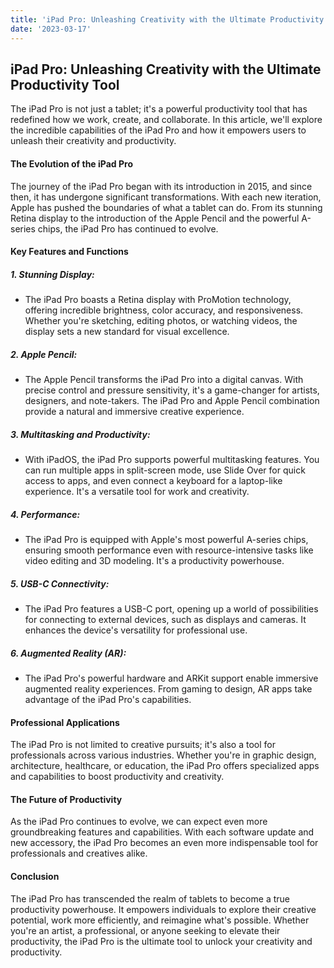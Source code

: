 ```yaml
---
title: 'iPad Pro: Unleashing Creativity with the Ultimate Productivity Tool'
date: '2023-03-17'
---
```


## iPad Pro: Unleashing Creativity with the Ultimate Productivity Tool

The iPad Pro is not just a tablet; it's a powerful productivity tool that has redefined how we work, create, and collaborate. In this article, we'll explore the incredible capabilities of the iPad Pro and how it empowers users to unleash their creativity and productivity.

#### The Evolution of the iPad Pro

The journey of the iPad Pro began with its introduction in 2015, and since then, it has undergone significant transformations. With each new iteration, Apple has pushed the boundaries of what a tablet can do. From its stunning Retina display to the introduction of the Apple Pencil and the powerful A-series chips, the iPad Pro has continued to evolve.

#### Key Features and Functions

##### 1. **Stunning Display:**

   - The iPad Pro boasts a Retina display with ProMotion technology, offering incredible brightness, color accuracy, and responsiveness. Whether you're sketching, editing photos, or watching videos, the display sets a new standard for visual excellence.

##### 2. **Apple Pencil:**

   - The Apple Pencil transforms the iPad Pro into a digital canvas. With precise control and pressure sensitivity, it's a game-changer for artists, designers, and note-takers. The iPad Pro and Apple Pencil combination provide a natural and immersive creative experience.

##### 3. **Multitasking and Productivity:**

   - With iPadOS, the iPad Pro supports powerful multitasking features. You can run multiple apps in split-screen mode, use Slide Over for quick access to apps, and even connect a keyboard for a laptop-like experience. It's a versatile tool for work and creativity.

##### 4. **Performance:**

   - The iPad Pro is equipped with Apple's most powerful A-series chips, ensuring smooth performance even with resource-intensive tasks like video editing and 3D modeling. It's a productivity powerhouse.

##### 5. **USB-C Connectivity:**

   - The iPad Pro features a USB-C port, opening up a world of possibilities for connecting to external devices, such as displays and cameras. It enhances the device's versatility for professional use.

##### 6. **Augmented Reality (AR):**

   - The iPad Pro's powerful hardware and ARKit support enable immersive augmented reality experiences. From gaming to design, AR apps take advantage of the iPad Pro's capabilities.

#### Professional Applications

The iPad Pro is not limited to creative pursuits; it's also a tool for professionals across various industries. Whether you're in graphic design, architecture, healthcare, or education, the iPad Pro offers specialized apps and capabilities to boost productivity and creativity.

#### The Future of Productivity

As the iPad Pro continues to evolve, we can expect even more groundbreaking features and capabilities. With each software update and new accessory, the iPad Pro becomes an even more indispensable tool for professionals and creatives alike.

#### Conclusion

The iPad Pro has transcended the realm of tablets to become a true productivity powerhouse. It empowers individuals to explore their creative potential, work more efficiently, and reimagine what's possible. Whether you're an artist, a professional, or anyone seeking to elevate their productivity, the iPad Pro is the ultimate tool to unlock your creativity and productivity.